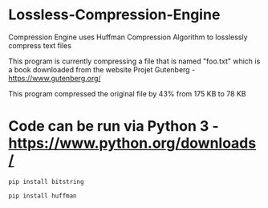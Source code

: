 # Lossless-Compression-Engine

Compression Engine uses Huffman Compression Algorithm to losslessly compress text files

This program is currently compressing a file that is named "foo.txt" which is a book downloaded from the website Projet Gutenberg - https://www.gutenberg.org/  

This program compressed the original file by 43% from 175 KB to 78 KB


# Code can be run via Python 3 - https://www.python.org/downloads/

```
pip install bitstring

pip install huffman
```
